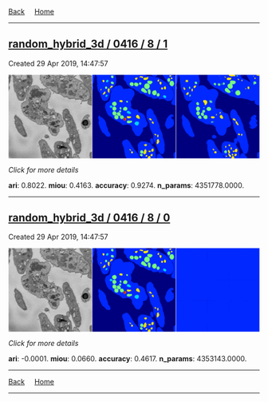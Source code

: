 
[Back](..)&nbsp;&nbsp;&nbsp;&nbsp;&nbsp;[Home](https://leapmanlab.github.io/snapshots)

---

<div class="summary"><a href="1"><h2>random_hybrid_3d / 0416 / 8 / 1</h2></a><p>Created 29 Apr 2019, 14:47:57
</p><a href="1"><img src="1/media/summary.png" align="center"></a><p>
<i>Click for more details</i>
</p></div>

**ari**: 0.8022. **miou**: 0.4163. **accuracy**: 0.9274. **n_params**: 4351778.0000. 

---

<div class="summary"><a href="0"><h2>random_hybrid_3d / 0416 / 8 / 0</h2></a><p>Created 29 Apr 2019, 14:47:57
</p><a href="0"><img src="0/media/summary.png" align="center"></a><p>
<i>Click for more details</i>
</p></div>

**ari**: -0.0001. **miou**: 0.0660. **accuracy**: 0.4617. **n_params**: 4353143.0000. 

---

[Back](..)&nbsp;&nbsp;&nbsp;&nbsp;&nbsp;[Home](https://leapmanlab.github.io/snapshots)

---